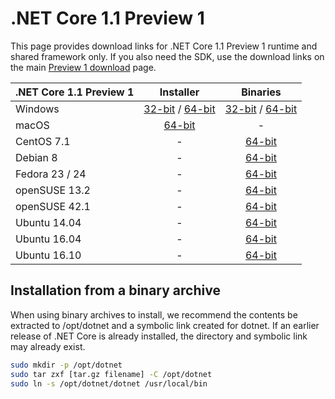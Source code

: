 # .NET Core 1.1 Preview 1

This page provides download links for .NET Core 1.1 Preview 1 runtime and shared framework only. If you also need the SDK, use the download links on the main [Preview 1 download](https://github.com/dotnet/core/blob/master/release-notes/preview-download.md) page.

| .NET Core 1.1 Preview 1 | Installer                                        | Binaries                                        |
| ----------------------- | :----------------------------------------------: | :----------------------------------------------:|
| Windows                 | [32-bit](https://go.microsoft.com/fwlink/?LinkID=831452) / [64-bit](https://go.microsoft.com/fwlink/?LinkID=831444)  | [32-bit](https://go.microsoft.com/fwlink/?LinkID=831483) / [64-bit](https://go.microsoft.com/fwlink/?LinkID=831476) |
| macOS                   | [64-bit](https://go.microsoft.com/fwlink/?LinkID=831446)  | -                                                                                 |
| CentOS 7.1              | -                                                         | [64-bit](https://go.microsoft.com/fwlink/?LinkID=831487)                          |
| Debian 8                | -                                                         | [64-bit](https://go.microsoft.com/fwlink/?LinkID=831477)                          |
| Fedora 23 / 24          | -                                                         | [64-bit](https://go.microsoft.com/fwlink/?LinkID=831484)                          |
| openSUSE 13.2           | -                                                         | [64-bit](https://go.microsoft.com/fwlink/?LinkID=831491)                          |
| openSUSE 42.1           | -                                                         | [64-bit](https://go.microsoft.com/fwlink/?LinkID=831475)                          |
| Ubuntu 14.04            | -                                                         | [64-bit](https://go.microsoft.com/fwlink/?LinkID=831468)                          |
| Ubuntu 16.04            | -                                                         | [64-bit](https://go.microsoft.com/fwlink/?LinkID=831482)                          |
| Ubuntu 16.10            | -                                                         | [64-bit](https://go.microsoft.com/fwlink/?LinkID=831490)                          |

## Installation from a binary archive

When using binary archives to install, we recommend the contents be extracted to /opt/dotnet and a symbolic link created for dotnet. If an earlier release of .NET Core is already installed, the directory and symbolic link may already exist.

```bash
sudo mkdir -p /opt/dotnet
sudo tar zxf [tar.gz filename] -C /opt/dotnet
sudo ln -s /opt/dotnet/dotnet /usr/local/bin
```